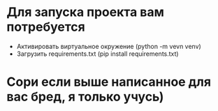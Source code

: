 # Для запуска проекта вам потребуется
- Активировать виртуальное окружение (python -m vevn venv)
- Загрузить requirements.txt (pip install requirements.txt)
# Сори если выше написанное для вас бред, я только учусь)
